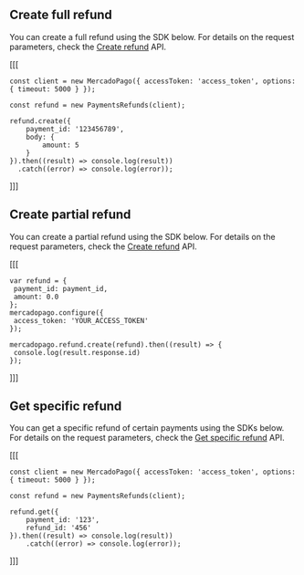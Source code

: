## Create full refund

You can create a full refund using the SDK below. For details on the request parameters, check the [Create refund](https://www.mercadopago[FAKER][URL][DOMAIN]/developers/en/reference/chargebacks/_payments_id_refunds/post) API.

[[[
```node
const client = new MercadoPago({ accessToken: 'access_token', options: { timeout: 5000 } });

const refund = new PaymentsRefunds(client);

refund.create({
	payment_id: '123456789',
	body: {
		amount: 5
	}
}).then((result) => console.log(result))
  .catch((error) => console.log(error));
```
]]]

## Create partial refund

You can create a partial refund using the SDK below. For details on the request parameters, check the [Create refund](https://www.mercadopago[FAKER][URL][DOMAIN]/developers/en/reference/chargebacks/_payments_id_refunds/post) API. 

[[[
```node
var refund = {
 payment_id: payment_id,
 amount: 0.0
};
mercadopago.configure({
 access_token: 'YOUR_ACCESS_TOKEN'
});
 
mercadopago.refund.create(refund).then((result) => {
 console.log(result.response.id)
});
```
]]]

## Get specific refund

You can get a specific refund of certain payments using the SDKs below. For details on the request parameters, check the [Get specific refund](https://www.mercadopago[FAKER][URL][DOMAIN]/developers/en/reference/chargebacks/_payments_id_refunds_refund_id/get) API.

[[[
```node
const client = new MercadoPago({ accessToken: 'access_token', options: { timeout: 5000 } });

const refund = new PaymentsRefunds(client);

refund.get({
	payment_id: '123',
	refund_id: '456'
}).then((result) => console.log(result))
	.catch((error) => console.log(error));
```
]]]